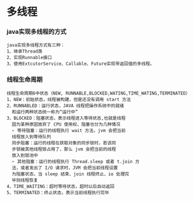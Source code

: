 # 多线程
### java实现多线程的方式
    java实现多线程方式有三种：
    1、继承Thread类
    2、实现Runnable接口
    3、使用ExtcutorService、Callable、Future实现带返回值的多线程。

 ### 线程生命周期
    线程生命周期6中状态（NEW, RUNNABLE,BLOCKED,WATING,TIME_WATING,TERMINATED）
    1、NEW：初始状态，线程被构建，但是还没有调用 start 方法
    2、RUNNABLED：运行状态，JAVA 线程把操作系统中的就绪
      和运行两种状态统一称为“运行中”
    3、BLOCKED：阻塞状态，表示线程进入等待状态,也就是线程
      因为某种原因放弃了 CPU 使用权，阻塞也分为几种情况
      ➢ 等待阻塞：运行的线程执行 wait 方法，jvm 会把当前
      线程放入到等待队列
      同步阻塞：运行的线程在获取对象的同步锁时，若该同
      步锁被其他线程锁占用了，那么 jvm 会把当前的线程
      放入到锁池中
      ➢ 其他阻塞：运行的线程执行 Thread.sleep 或者 t.join 方
      法，或者发出了 I/O 请求时，JVM 会把当前线程设置
      为阻塞状态，当 sleep 结束、join 线程终止、io 处理完
      毕则线程恢复
    4、TIME_WAITING：超时等待状态，超时以后自动返回
    5、TERMINATED：终止状态，表示当前线程执行完毕